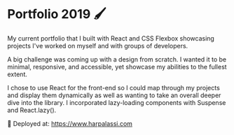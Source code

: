 # Portfolio 2019 🖌

My current portfolio that I built with React and CSS Flexbox showcasing projects I've worked on myself and with groups of developers.

A big challenge was coming up with a design from scratch. I wanted it to be minimal, responsive, and accessible, yet showcase my abilities to the fullest extent.

I chose to use React for the front-end so I could map through my projects and display them dynamically as well as wanting to take an overall deeper dive into the library. I incorporated lazy-loading components with Suspense and React.lazy().

🚀 Deployed at: https://www.harpalassi.com
